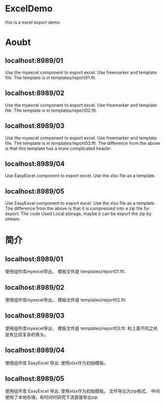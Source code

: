 # ExcelDemo
this is a excel export demo

# Aoubt
## localhost:8989/01
Use the myexcel component to export excel. Use freemarker and template file. 
The template is in templates/report01.ftl.

## localhost:8989/02
Use the myexcel component to export excel. Use freemarker and template file.
The template is in templates/report02.ftl.

## localhost:8989/03
Use the myexcel component to export excel. Use freemarker and template file.
The template is in templates/report03.ftl.
The difference from the above is that this template has a more complicated header.

## localhost:8989/04
Use EasyExcel component to export excel. Use the xlsx file as a template.


## localhost:8989/05
Use EasyExcel component to export excel. Use the xlsx file as a template.
The difference from the above is that it is compressed into a zip file for export.
The code Used Local storage, maybe it can be export the zip by stream.

# 简介
## localhost:8989/01
使用组件库myexcel导出，
模板文件是 templates/report01.ftl.

## localhost:8989/02
使用组件库myexcel导出，
模板文件是 templates/report02.ftl.

## localhost:8989/03
使用组件库myexcel导出，
模板文件是 templates/report03.ftl.
和上面不同之处是有比较复杂的表头。

## localhost:8989/04
使用组件库 EasyExcel 导出. 使用xlsx作为初始模板。

## localhost:8989/05
使用组件库 EasyExcel 导出. 使用xlsx作为初始模板。
文件导出为zip格式。
中间使用了本地存储，有时间时研究下流直接导出zip